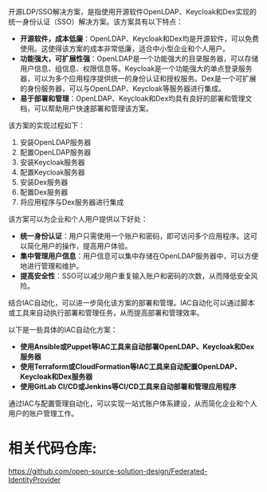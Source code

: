 
开源LDP/SSO解决方案，是指使用开源软件OpenLDAP、Keycloak和Dex实现的统一身份认证（SSO）解决方案。该方案具有以下特点：

- **开源软件，成本低廉**：OpenLDAP、Keycloak和Dex均是开源软件，可以免费使用。这使得该方案的成本非常低廉，适合中小型企业和个人用户。
- **功能强大，可扩展性强**：OpenLDAP是一个功能强大的目录服务器，可以存储用户信息、组信息、权限信息等。Keycloak是一个功能强大的单点登录服务器，可以为多个应用程序提供统一的身份认证和授权服务。Dex是一个可扩展的身份服务器，可以与OpenLDAP、Keycloak等服务器进行集成。
- **易于部署和管理**：OpenLDAP、Keycloak和Dex均具有良好的部署和管理文档，可以帮助用户快速部署和管理该方案。

该方案的实现过程如下：

1. 安装OpenLDAP服务器
2. 配置OpenLDAP服务器
3. 安装Keycloak服务器
4. 配置Keycloak服务器
5. 安装Dex服务器
6. 配置Dex服务器
7. 将应用程序与Dex服务器进行集成

该方案可以为企业和个人用户提供以下好处：

- **统一身份认证**：用户只需使用一个账户和密码，即可访问多个应用程序。这可以简化用户的操作，提高用户体验。
- **集中管理用户信息**：用户信息可以集中存储在OpenLDAP服务器中，可以方便地进行管理和维护。
- **提高安全性**：SSO可以减少用户重复输入账户和密码的次数，从而降低安全风险。

结合IAC自动化，可以进一步简化该方案的部署和管理。IAC自动化可以通过脚本或工具来自动执行部署和管理任务，从而提高部署和管理效率。

以下是一些具体的IAC自动化方案：

- **使用Ansible或Puppet等IAC工具来自动部署OpenLDAP、Keycloak和Dex服务器**
- **使用Terraform或CloudFormation等IAC工具来自动配置OpenLDAP、Keycloak和Dex服务器**
- **使用GitLab CI/CD或Jenkins等CI/CD工具来自动部署和管理应用程序**

通过IAC与配置管理自动化，可以实现一站式账户体系建设，从而简化企业和个人用户的账户管理工作。

# 相关代码仓库:

https://github.com/open-source-solution-design/Federated-IdentityProvider
